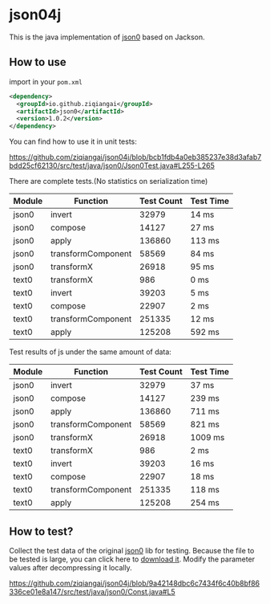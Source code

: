 # json04j

This is the java implementation of [json0](https://github.com/ottypes/json0) based on Jackson.


## How to use

import in your `pom.xml`

```xml
<dependency>
  <groupId>io.github.ziqiangai</groupId>
  <artifactId>json0</artifactId>
  <version>1.0.2</version>
</dependency>
```

You can find how to use it in unit tests:

https://github.com/ziqiangai/json04j/blob/bcb1fdb4a0eb385237e38d3afab7bdd25cf62130/src/test/java/json0/Json0Test.java#L255-L265


There are complete tests.(No statistics on serialization time)

| Module | Function           | Test Count | Test Time |
|--------|--------------------|------------|-----------|
| json0  | invert             | 32979      | 14   ms   |
| json0  | compose            | 14127      | 27   ms   |
| json0  | apply              | 136860     | 113  ms   |
| json0  | transformComponent | 58569      | 84   ms   |
| json0  | transformX         | 26918      | 95   ms   |
| text0  | transformX         | 986        | 0    ms   |
| text0  | invert             | 39203      | 5    ms   |
| text0  | compose            | 22907      | 2    ms   |
| text0  | transformComponent | 251335     | 12   ms   |
| text0  | apply              | 125208     | 592  ms   |


Test results of js under the same amount of data:


| Module | Function           | Test Count | Test Time |
|--------|--------------------|------------|-----------|
| json0  | invert             | 32979      | 37   ms   |
| json0  | compose            | 14127      | 239   ms  |
| json0  | apply              | 136860     | 711  ms   |
| json0  | transformComponent | 58569      | 821  ms   |
| json0  | transformX         | 26918      | 1009  ms  |
| text0  | transformX         | 986        | 2    ms   |
| text0  | invert             | 39203      | 16   ms   |
| text0  | compose            | 22907      | 18   ms   |
| text0  | transformComponent | 251335     | 118  ms   |
| text0  | apply              | 125208     | 254  ms   |


## How to test?

Collect the test data of the original [json0](https://github.com/ottypes/json0) lib for testing.
Because the file to be tested is large,
you can click here to [download it](https://github.com/ziqiangai/json04j/releases/download/v1.1.0-beta/resources.zip).
Modify the parameter values after decompressing it locally.

https://github.com/ziqiangai/json04j/blob/9a42148dbc6c7434f6c40b8bf86336ce01e8a147/src/test/java/json0/Const.java#L5


